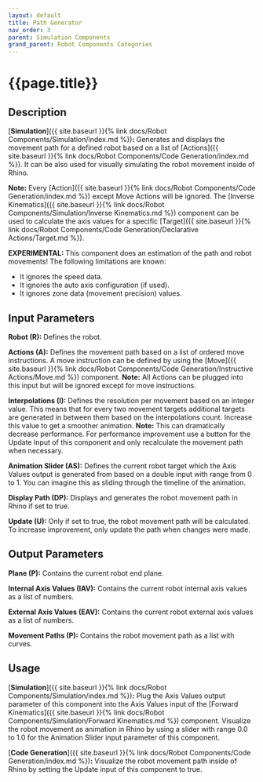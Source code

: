 ```yaml
---
layout: default
title: Path Generator
nav_order: 3
parent: Simulation Components
grand_parent: Robot Components Categories
---
```


# **{{page.title}}**

## **Description**

[**Simulation**]({{ site.baseurl }}{% link docs/Robot Components/Simulation/index.md %})**:** 
Generates and displays the movement path for a defined robot based on a list of [Actions]({{ site.baseurl }}{% link docs/Robot Components/Code Generation/index.md %}). It can be also used for visually simulating the robot movement inside of Rhino.

**Note:** Every [Action]({{ site.baseurl }}{% link docs/Robot Components/Code Generation/index.md %}) except Move Actions will be ignored. The [Inverse Kinematics]({{ site.baseurl }}{% link docs/Robot Components/Simulation/Inverse Kinematics.md %}) component can be used to calculate the axis values for a specific [Target]({{ site.baseurl }}{% link docs/Robot Components/Code Generation/Declarative Actions/Target.md %}). 

**EXPERIMENTAL:** This component does an estimation of the path and robot movements! The following limitations are known:
- It ignores the speed data. 
- It ignores the auto axis configuration (if used).
- It ignores zone data (movement precision) values. 

## **Input Parameters**

**Robot (R):** Defines the robot.

**Actions (A):** Defines the movement path based on a list of ordered move instructions. A move instruction can be defined by using the [Move]({{ site.baseurl }}{% link docs/Robot Components/Code Generation/Instructive Actions/Move.md %}) component. **Note:** All Actions can be plugged into this input but will be ignored except for move instructions.

**Interpolations (I):** Defines the resolution per movement based on an integer value. This means that for every two movement targets additional targets are generated in between them based on the interpolations count. Increase this value to get a smoother animation. **Note:** This can dramatically decrease performance. For performance improvement use a button for the Update Input of this component and only recalculate the movement path when necessary.

**Animation Slider (AS):** Defines the current robot target which the Axis Values output is generated from based on a double input with range from 0 to 1. You can imagine this as sliding through the timeline of the animation.

**Display Path (DP):** Displays and generates the robot movement path in Rhino if set to true.

**Update (U):** Only if set to true, the robot movement path will be calculated. To increase improvement, only update the path when changes were made.

## **Output Parameters**

**Plane (P):** Contains the current robot end plane. 

**Internal Axis Values (IAV):** Contains the current robot internal axis values as a list of numbers.

**External Axis Values (EAV):** Contains the current robot external axis values as a list of numbers.

**Movement Paths (P):** Contains the robot movement path as a list with curves.

## **Usage**

[**Simulation**]({{ site.baseurl }}{% link docs/Robot Components/Simulation/index.md %})**:** 
Plug the Axis Values output parameter of this component into the Axis Values input of the [Forward Kinematics]({{ site.baseurl }}{% link docs/Robot Components/Simulation/Forward Kinematics.md %}) component. Visualize the robot movement as animation in Rhino by using a slider with range 0.0 to 1.0 for the Animation Slider input parameter of this component.

[**Code Generation**]({{ site.baseurl }}{% link docs/Robot Components/Code Generation/index.md %})**:** 
Visualize the robot movement path inside of Rhino by setting the Update input of this component to true.
